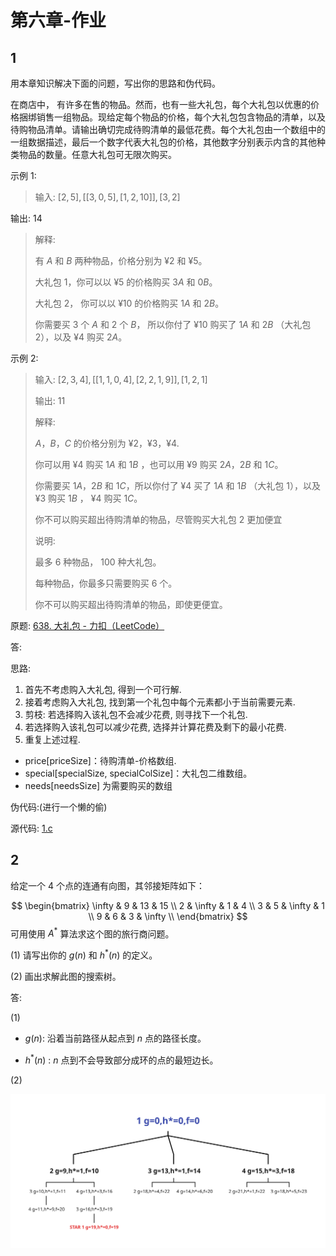 # 第六章-作业

## 1

用本章知识解决下面的问题，写出你的思路和伪代码。

在商店中， 有许多在售的物品。然而，也有一些大礼包，每个大礼包以优惠的价格捆绑销售一组物品。现给定每个物品的价格，每个大礼包包含物品的清单，以及待购物品清单。请输出确切完成待购清单的最低花费。每个大礼包由一个数组中的一组数据描述，最后一个数字代表大礼包的价格，其他数字分别表示内含的其他种类物品的数量。任意大礼包可无限次购买。

示例 $1$:

> 输入: $[2,5], [[3,0,5],[1,2,10]], [3,2]$
>
输出: $14$
>
> 解释: 
>
> 有 $A$ 和 $B$ 两种物品，价格分别为 $¥2$ 和 $¥5$。
>
> 大礼包 $1$，你可以以 $¥5$ 的价格购买 $3A$ 和 $0B$。
>
> 大礼包 $2$， 你可以以 $¥10$ 的价格购买 $1A$ 和 $2B$。
>
> 你需要买 $3$ 个 $A$ 和 $2$ 个 $B$， 所以你付了 $¥10$ 购买了 $1A$ 和 $2B$ （大礼包 $2$），以及 $¥4$ 购买 $2A$。

示例 $2$:

> 输入: $[2,3,4], [[1,1,0,4],[2,2,1,9]], [1,2,1]$
>
> 输出: $11$
> 
> 解释: 
>
> $A$，$B$，$C$ 的价格分别为 $¥2$，$¥3$，$¥4$.
>
> 你可以用 $¥4$ 购买 $1A$ 和 $1B$ ，也可以用 $¥9$ 购买 $2A$，$2B$ 和 $1C$。
>
> 你需要买 $1A$，$2B$ 和 $1C$，所以你付了 $¥4$ 买了 $1A$ 和 $1B$ （大礼包 $1$），以及 $¥3$ 购买 $1B$ ， $¥4$ 购买 $1C$。
>
> 你不可以购买超出待购清单的物品，尽管购买大礼包 $2$ 更加便宜
> 
> 说明:
>
>  最多 $6$ 种物品， $100$ 种大礼包。
>
>  每种物品，你最多只需要购买 $6$ 个。
>
>  你不可以购买超出待购清单的物品，即使更便宜。



原题: [638. 大礼包 - 力扣（LeetCode）](https://leetcode-cn.com/problems/shopping-offers/)

答:

思路:

1. 首先不考虑购入大礼包, 得到一个可行解.
2. 接着考虑购入大礼包, 找到第一个礼包中每个元素都小于当前需要元素.
3. 剪枝: 若选择购入该礼包不会减少花费, 则寻找下一个礼包.
4. 若选择购入该礼包可以减少花费, 选择并计算花费及剩下的最小花费.
5. 重复上述过程.

- price[priceSize]：待购清单-价格数组.
- special[specialSize, specialColSize]：大礼包二维数组。
- needs[needsSize] 为需要购买的数组

伪代码:(进行一个懒的偷)

源代码: [1.c](1.c)



## 2

给定一个 $4$ 个点的连通有向图，其邻接矩阵如下：

$$
\begin{bmatrix}
  \infty & 9 & 13 & 15 \\
  2 & \infty & 1 & 4 \\
  3 & 5 & \infty & 1 \\
  9 & 6 & 3 & \infty \\
\end{bmatrix}
$$
可用使用 $A^*$ 算法求这个图的旅行商问题。

(1) 请写出你的 $g(n)$ 和 $h^*(n)$ 的定义。

(2) 画出求解此图的搜索树。



答:

(1)

- $g(n)$: 沿着当前路径从起点到 $n$ 点的路径长度。

- $h^*(n)$ : $n$ 点到不会导致部分成环的点的最短边长。

(2)

![2.svg](2.svg)
